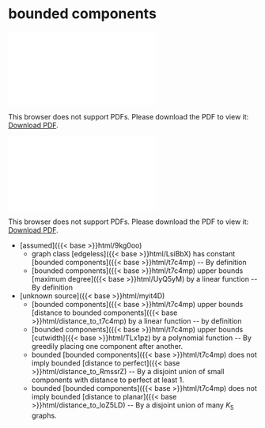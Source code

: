 # bounded components




<object data="../local_t7c4mp.pdf" type="application/pdf" width="100%" height="480px"><embed src="../local_t7c4mp.pdf"><p>This browser does not support PDFs. Please download the PDF to view it: <a href="../local_t7c4mp.pdf">Download PDF</a>.</p></embed></object>


<object data="../inclusions_t7c4mp.pdf" type="application/pdf" width="100%" height="480px"><embed src="../inclusions_t7c4mp.pdf"><p>This browser does not support PDFs. Please download the PDF to view it: <a href="../inclusions_t7c4mp.pdf">Download PDF</a>.</p></embed></object>

*  [assumed]({{< base >}}html/9kg0oo)
    * graph class [edgeless]({{< base >}}html/LsiBbX) has constant [bounded components]({{< base >}}html/t7c4mp) -- By definition
    * [bounded components]({{< base >}}html/t7c4mp) upper bounds [maximum degree]({{< base >}}html/UyQ5yM) by a linear function -- By definition
*  [unknown source]({{< base >}}html/myit4D)
    * [bounded components]({{< base >}}html/t7c4mp) upper bounds [distance to bounded components]({{< base >}}html/distance_to_t7c4mp) by a linear function -- by definition
    * [bounded components]({{< base >}}html/t7c4mp) upper bounds [cutwidth]({{< base >}}html/TLx1pz) by a polynomial function -- By greedily placing one component after another.
    * bounded [bounded components]({{< base >}}html/t7c4mp) does not imply bounded [distance to perfect]({{< base >}}html/distance_to_RmssrZ) -- By a disjoint union of small components with distance to perfect at least 1.
    * bounded [bounded components]({{< base >}}html/t7c4mp) does not imply bounded [distance to planar]({{< base >}}html/distance_to_loZ5LD) -- By a disjoint union of many $K_5$ graphs.